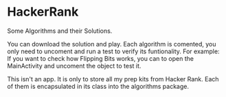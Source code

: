 # HackerRank
Some Algorithms and their Solutions.

You can download the solution and play. Each algorithm is comented, you only need to uncoment and run a test to verify its funtionality.
For example: If you want to check how Flipping Bits works, you can to open the MainActivity and uncoment the object to test it.

This isn't an app. It is only to store all my prep kits from Hacker Rank. Each of them is encapsulated in its class into the algorithms package.
